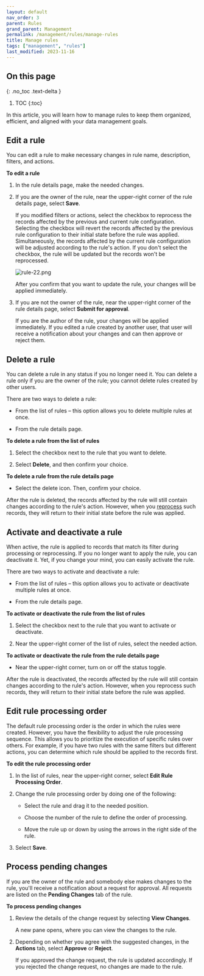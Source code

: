```yaml
---
layout: default
nav_order: 3
parent: Rules
grand_parent: Management
permalink: /management/rules/manage-rules
title: Manage rules
tags: ["management", "rules"]
last_modified: 2023-11-16
---
```

## On this page
{: .no_toc .text-delta }
1. TOC
{:toc}

In this article, you will learn how to manage rules to keep them organized, efficient, and aligned with your data management goals.

## Edit a rule

You can edit a rule to make necessary changes in rule name, description, filters, and actions.

**To edit a rule**

1. In the rule details page, make the needed changes.

1. If you are the owner of the rule, near the upper-right corner of the rule details page, select **Save**.

    If you modified filters or actions, select the checkbox to reprocess the records affected by the previous and current rule configuration. Selecting the checkbox will revert the records affected by the previous rule configuration to their initial state before the rule was applied. Simultaneously, the records affected by the current rule configuration will be adjusted according to the rule's action. If you don't select the checkbox, the rule will be updated but the records won't be reprocessed.

    ![rule-22.png](/.attachments/rule-22-6b367808-1470-46bf-9d75-5bb606f706f7.png)

    After you confirm that you want to update the rule, your changes will be applied immediately.

1. If you are not the owner of the rule, near the upper-right corner of the rule details page, select **Submit for approval**.

    If you are the author of the rule, your changes will be applied immediately. If you edited a rule created by another user, that user will receive a notification about your changes and can then approve or reject them.

## Delete a rule

You can delete a rule in any status if you no longer need it. You can delete a rule only if you are the owner of the rule; you cannot delete rules created by other users.

There are two ways to delete a rule:

- From the list of rules – this option allows you to delete multiple rules at once.

- From the rule details page.

**To delete a rule from the list of rules**

1. Select the checkbox next to the rule that you want to delete.

1. Select **Delete**, and then confirm your choice.

**To delete a rule from the rule details page**

- Select the delete icon. Then, confirm your choice.

After the rule is deleted, the records affected by the rule will still contain changes according to the rule's action. However, when you [reprocess](/management/rules/create-rule#re-process-records) such records, they will return to their initial state before the rule was applied.

## Activate and deactivate a rule

When active, the rule is applied to records that match its filter during processing or reprocessing. If you no longer want to apply the rule, you can deactivate it. Yet, if you change your mind, you can easily activate the rule.

There are two ways to activate and deactivate a rule:

- From the list of rules – this option allows you to activate or deactivate multiple rules at once.

- From the rule details page.

**To activate or deactivate the rule from the list of rules**

1. Select the checkbox next to the rule that you want to activate or deactivate.

1. Near the upper-right corner of the list of rules, select the needed action.

**To activate or deactivate the rule from the rule details page**

- Near the upper-right corner, turn on or off the status toggle.

After the rule is deactivated, the records affected by the rule will still contain changes according to the rule's action. However, when you reprocess such records, they will return to their initial state before the rule was applied.

## Edit rule processing order

The default rule processing order is the order in which the rules were created. However, you have the flexibility to adjust the rule processing sequence. This allows you to prioritize the execution of specific rules over others. For example, if you have two rules with the same filters but different actions, you can determine which rule should be applied to the records first.

**To edit the rule processing order**

1. In the list of rules, near the upper-right corner, select **Edit Rule Processing Order**.

1. Change the rule processing order by doing one of the following:

    - Select the rule and drag it to the needed position.

    - Choose the number of the rule to define the order of processing.

    - Move the rule up or down by using the arrows in the right side of the rule.

1. Select **Save**.

## Process pending changes

If you are the owner of the rule and somebody else makes changes to the rule, you'll receive a notification about a request for approval. All requests are listed on the **Pending Changes** tab of the rule.

**To process pending changes**

1. Review the details of the change request by selecting **View Changes**.

    A new pane opens, where you can view the changes to the rule.

1. Depending on whether you agree with the suggested changes, in the **Actions** tab, select **Approve** or **Reject**.

    If you approved the change request, the rule is updated accordingly. If you rejected the change request, no changes are made to the rule.

